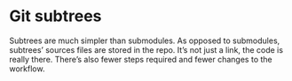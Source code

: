 # Git subtrees
Subtrees are much simpler than submodules. As opposed to submodules, subtrees’ sources files are stored in the repo. It’s not just a link, the code is really there. There’s also fewer steps required and fewer changes to the workflow.